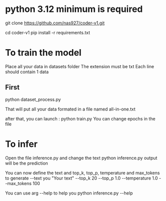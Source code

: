 # python 3.12 minimum is required

git clone https://github.com/nas927/coder-v1.git

cd coder-v1
pip install -r requirements.txt

# To train the model 

Place all your data in datasets folder
The extension must be txt
Each line should contain 1 data

## First

python dataset_process.py

That will put all your data formated in a file named all-in-one.txt

after that, you can launch :
python train.py
You can change epochs in the file

# To infer

Open the file inference.py and change the text
python inference.py
output will be the prediction

You can now define the text and top_k, top_p, temperature and max_tokens to generate
--text you "Your text"
--top_k 20
--top_p 1.0
--temperature 1.0
--max_tokens 100

You can use arg --help to help you
python inference.py --help